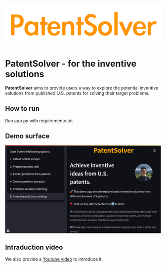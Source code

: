 
![](PatentSolver_logo.png)

# PatentSolver - for the inventive solutions
**PatentSolver** aims to provide users a way to explore the potential inventive solutions from published U.S. patents for solving their target problems.

## How to run
Run app.py with requirements.txt

## Demo surface
![](PatentSolver_surface.png)

## Intraduction video
We also provide a [Youtube video](https://youtu.be/asDsOCuFprQ) to introduce it. 
